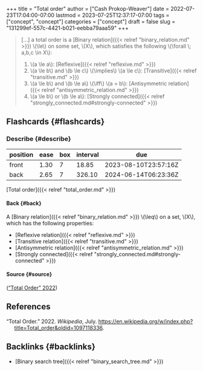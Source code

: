 +++
title = "Total order"
author = ["Cash Prokop-Weaver"]
date = 2022-07-23T17:04:00-07:00
lastmod = 2023-07-25T12:37:17-07:00
tags = ["concept", "concept"]
categories = ["concept"]
draft = false
slug = "131299ef-557c-4421-b021-eebba79aaa59"
+++

> [...] a total order is a [Binary relation]({{< relref "binary_relation.md" >}}) \\(\le\\) on some set, \\(X\\), which satisfies the following \\(\forall \\; a,b,c \in X\\):
>
> 1.  \\(a \le a\\): [Reflexive]({{< relref "reflexive.md" >}})
> 2.  \\(a \le b\\) and \\(b \le c\\) \\(\implies\\) \\(a \le c\\): [Transitive]({{< relref "transitive.md" >}})
> 3.  \\(a \le b\\) and \\(b \le a\\) \\(\iff\\) \\(a = b\\): [Antisymmetric relation]({{< relref "antisymmetric_relation.md" >}})
> 4.  \\(a \le b\\) or \\(b \le a\\): [Strongly connected]({{< relref "strongly_connected.md#strongly-connected" >}})


## Flashcards {#flashcards}


### Describe {#describe}

| position | ease | box | interval | due                  |
|----------|------|-----|----------|----------------------|
| front    | 1.30 | 7   | 18.85    | 2023-08-10T23:57:16Z |
| back     | 2.65 | 7   | 326.10   | 2024-06-14T06:23:36Z |

[Total order]({{< relref "total_order.md" >}})


#### Back {#back}

A [Binary relation]({{< relref "binary_relation.md" >}}) \\(\leq\\) on a set, \\(X\\), which has the following properties:

-   [Reflexive relation]({{< relref "reflexive.md" >}})
-   [Transitive relation]({{< relref "transitive.md" >}})
-   [Antisymmetric relation]({{< relref "antisymmetric_relation.md" >}})
-   [Strongly connected]({{< relref "strongly_connected.md#strongly-connected" >}})


#### Source {#source}

(<a href="#citeproc_bib_item_1">“Total Order” 2022</a>)

## References

<style>.csl-entry{text-indent: -1.5em; margin-left: 1.5em;}</style><div class="csl-bib-body">
  <div class="csl-entry"><a id="citeproc_bib_item_1"></a>“Total Order.” 2022. <i>Wikipedia</i>, July. <a href="https://en.wikipedia.org/w/index.php?title=Total_order&oldid=1097118336">https://en.wikipedia.org/w/index.php?title=Total_order&#38;oldid=1097118336</a>.</div>
</div>


## Backlinks {#backlinks}

-   [Binary search tree]({{< relref "binary_search_tree.md" >}})
